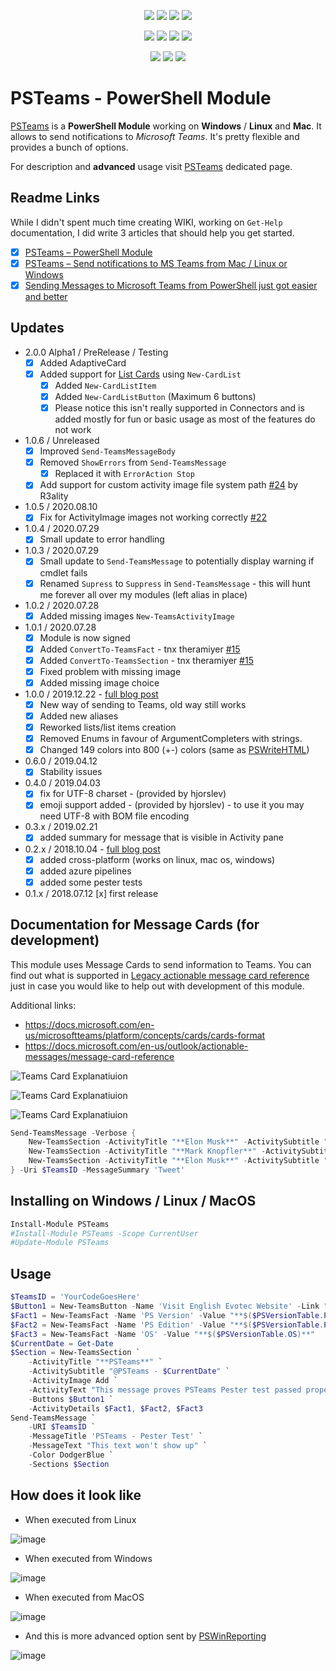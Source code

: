 <p align="center">
  <a href="https://dev.azure.com/evotecpl/PSTeams/_build/latest?definitionId=3"><img src="https://dev.azure.com/evotecpl/PSTeams/_apis/build/status/EvotecIT.PSTeams"></a>
  <a href="https://www.powershellgallery.com/packages/PSTeams"><img src="https://img.shields.io/powershellgallery/v/PSTeams.svg"></a>
  <a href="https://www.powershellgallery.com/packages/PSTeams"><img src="https://img.shields.io/powershellgallery/vpre/PSTeams.svg?label=powershell%20gallery%20preview&colorB=yellow"></a>
  <a href="https://github.com/EvotecIT/PSTeams"><img src="https://img.shields.io/github/license/EvotecIT/PSTeams.svg"></a>
</p>

<p align="center">
  <a href="https://www.powershellgallery.com/packages/PSTeams"><img src="https://img.shields.io/powershellgallery/p/PSTeams.svg"></a>
  <a href="https://github.com/EvotecIT/PSTeams"><img src="https://img.shields.io/github/languages/top/evotecit/PSTeams.svg"></a>
  <a href="https://github.com/EvotecIT/PSTeams"><img src="https://img.shields.io/github/languages/code-size/evotecit/PSTeams.svg"></a>
  <a href="https://www.powershellgallery.com/packages/PSTeams"><img src="https://img.shields.io/powershellgallery/dt/PSTeams.svg"></a>
</p>

<p align="center">
  <a href="https://twitter.com/PrzemyslawKlys"><img src="https://img.shields.io/twitter/follow/PrzemyslawKlys.svg?label=Twitter%20%40PrzemyslawKlys&style=social"></a>
  <a href="https://evotec.xyz/hub"><img src="https://img.shields.io/badge/Blog-evotec.xyz-2A6496.svg"></a>
  <a href="https://www.linkedin.com/in/pklys"><img src="https://img.shields.io/badge/LinkedIn-pklys-0077B5.svg?logo=LinkedIn"></a>
</p>

# PSTeams - PowerShell Module

[PSTeams](https://evotec.xyz/hub/scripts/psteams-powershell-module/) is a **PowerShell Module** working on **Windows** / **Linux** and **Mac**. It allows to send notifications to _Microsoft Teams_. It's pretty flexible and provides a bunch of options.

For description and **advanced** usage visit [PSTeams](https://evotec.xyz/hub/scripts/psteams-powershell-module/) dedicated page.

## Readme Links

While I didn't spent much time creating WIKI, working on `Get-Help` documentation, I did write 3 articles that should help you get started.

- [x] [PSTeams – PowerShell Module](https://evotec.xyz/hub/scripts/psteams-powershell-module/)
- [x] [PSTeams – Send notifications to MS Teams from Mac / Linux or Windows](https://evotec.xyz/psteams-send-notifications-to-ms-teams-from-mac-linux-or-windows/)
- [x] [Sending Messages to Microsoft Teams from PowerShell just got easier and better](https://evotec.xyz/sending-to-microsoft-teams-from-powershell-just-got-easier-and-better/)

## Updates

- 2.0.0 Alpha1 / PreRelease / Testing
  - [x] Added AdaptiveCard
  - [x] Added support for [List Cards](https://docs.microsoft.com/en-us/microsoftteams/platform/task-modules-and-cards/cards/cards-reference#list-card) using `New-CardList`
    - [x] Added `New-CardListItem`
    - [x] Added `New-CardListButton` (Maximum 6 buttons)
    - [x] Please notice this isn't really supported in Connectors and is added mostly for fun or basic usage as most of the features do not work
- 1.0.6 / Unreleased
  - [x] Improved `Send-TeamsMessageBody`
  - [x] Removed `ShowErrors` from `Send-TeamsMessage`
    - [x] Replaced it with `ErrorAction Stop`
  - [x] Add support for custom activity image file system path [#24](https://github.com/EvotecIT/PSTeams/pull/24) by R3ality
- 1.0.5 / 2020.08.10
  - [x] Fix for ActivityImage images not working correctly [#22](https://github.com/EvotecIT/PSTeams/issues/22)
- 1.0.4 / 2020.07.29
  - [x] Small update to error handling
- 1.0.3 / 2020.07.29
  - [x] Small update to `Send-TeamsMessage` to potentially display warning if cmdlet fails
  - [x] Renamed `Supress` to `Suppress` in `Send-TeamsMessage` - this will hunt me forever all over my modules (left alias in place)
- 1.0.2 / 2020.07.28
  - [x] Added missing images `New-TeamsActivityImage`
- 1.0.1 / 2020.07.28
  - [x] Module is now signed
  - [x] Added `ConvertTo-TeamsFact` - tnx theramiyer [#15](https://github.com/EvotecIT/PSTeams/pull/15)
  - [x] Added `ConvertTo-TeamsSection` - tnx theramiyer [#15](https://github.com/EvotecIT/PSTeams/pull/15)
  - [x] Fixed problem with missing image
  - [x] Added missing image choice
- 1.0.0 / 2019.12.22 - [full blog post](https://evotec.xyz/sending-to-microsoft-teams-from-powershell-just-got-easier-and-better/)
  - [x] New way of sending to Teams, old way still works
  - [x] Added new aliases
  - [x] Reworked lists/list items creation
  - [x] Removed Enums in favour of ArgumentCompleters with strings.
  - [x] Changed 149 colors into 800 (+-) colors (same as [PSWriteHTML](https://github.com/EvotecIT/PSWriteHTML))
- 0.6.0 / 2019.04.12
  - [x] Stability issues
- 0.4.0 / 2019.04.03
  - [x] fix for UTF-8 charset - (provided by hjorslev)
  - [x] emoji support added - (provided by hjorslev) - to use it you may need UTF-8 with BOM file encoding
- 0.3.x / 2019.02.21
  - [x] added summary for message that is visible in Activity pane
- 0.2.x / 2018.10.04 - [full blog post](https://evotec.xyz/psteams-send-notifications-to-ms-teams-from-mac-linux-or-windows/)
  - [x] added cross-platform (works on linux, mac os, windows)
  - [x] added azure pipelines
  - [x] added some pester tests

- 0.1.x / 2018.07.12
  [x] first release

## Documentation for Message Cards (for development)

This module uses Message Cards to send information to Teams. You can find out what is supported in [Legacy actionable message card reference](https://docs.microsoft.com/en-us/outlook/actionable-messages/message-card-reference) just in case you would like to help out with development of this module.

Additional links:

- <https://docs.microsoft.com/en-us/microsoftteams/platform/concepts/cards/cards-format>
- <https://docs.microsoft.com/en-us/outlook/actionable-messages/message-card-reference>

![Teams Card Explanatiuion](https://evotec.xyz/wp-content/uploads/2019/12/TeamsExplanation1.png)

![Teams Card Explanatiuion](https://evotec.xyz/wp-content/uploads/2019/12/TeamsExplanation2.png)

![Teams Card Explanatiuion](https://evotec.xyz/wp-content/uploads/2019/12/TeamsExplanation3.png)

```powershell
Send-TeamsMessage -Verbose {
    New-TeamsSection -ActivityTitle "**Elon Musk**" -ActivitySubtitle "@elonmusk - 9/12/2016 at 5:33pm" -ActivityImageLink "https://pbs.twimg.com/profile_images/782474226020200448/zDo-gAo0.jpg" -ActivityText "Climate change explained in comic book form by xkcd xkcd.com/1732"
    New-TeamsSection -ActivityTitle "**Mark Knopfler**" -ActivitySubtitle "@MarkKnopfler - 9/12/2016 at 1:12pm" -ActivityImageLink "https://pbs.twimg.com/profile_images/1042367841117384704/YvrqQiBK_400x400.jpg" -ActivityText "Mark Knopfler features on B.B King's all-star album of Blues greats, released on this day in 2005..."
    New-TeamsSection -ActivityTitle "**Elon Musk**" -ActivitySubtitle "@elonmusk - 9/12/2016 at 5:33pm" -ActivityImageLink "https://pbs.twimg.com/profile_images/782474226020200448/zDo-gAo0.jpg" -ActivityText "Climate change explained in comic book form by xkcd xkcd.com/1732"
} -Uri $TeamsID -MessageSummary 'Tweet'
```

## Installing on Windows / Linux / MacOS

```powershell
Install-Module PSTeams
#Install-Module PSTeams -Scope CurrentUser
#Update-Module PSTeams
```

## Usage

```powershell
$TeamsID = 'YourCodeGoesHere'
$Button1 = New-TeamsButton -Name 'Visit English Evotec Website' -Link "https://evotec.xyz"
$Fact1 = New-TeamsFact -Name 'PS Version' -Value "**$($PSVersionTable.PSVersion)**"
$Fact2 = New-TeamsFact -Name 'PS Edition' -Value "**$($PSVersionTable.PSEdition)**"
$Fact3 = New-TeamsFact -Name 'OS' -Value "**$($PSVersionTable.OS)**"
$CurrentDate = Get-Date
$Section = New-TeamsSection `
    -ActivityTitle "**PSTeams**" `
    -ActivitySubtitle "@PSTeams - $CurrentDate" `
    -ActivityImage Add `
    -ActivityText "This message proves PSTeams Pester test passed properly." `
    -Buttons $Button1 `
    -ActivityDetails $Fact1, $Fact2, $Fact3
Send-TeamsMessage `
    -URI $TeamsID `
    -MessageTitle 'PSTeams - Pester Test' `
    -MessageText "This text won't show up" `
    -Color DodgerBlue `
    -Sections $Section
```

## How does it look like

- When executed from Linux

![image](https://evotec.xyz/wp-content/uploads/2018/10/img_5bb6509e8013e.png)

- When executed from Windows

![image](https://evotec.xyz/wp-content/uploads/2018/10/img_5bb650ade0d73.png)

- When executed from MacOS

![image](https://evotec.xyz/wp-content/uploads/2018/10/img_5bb650be35f4b.png)

- And this is more advanced option sent by [PSWinReporting](https://evotec.xyz/hub/scripts/pswinreporting-powershell-module/)

![image](https://evotec.xyz/wp-content/uploads/2018/09/img_5b9e830101081.png)
